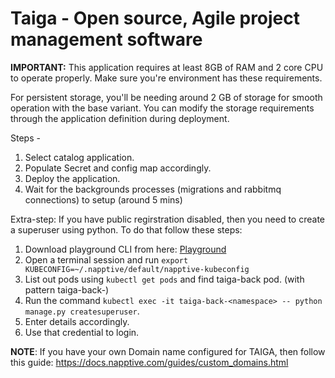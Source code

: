 # Taiga - Open source, Agile project management software

**IMPORTANT:** This application requires at least 8GB of RAM and 2 core CPU to operate properly. Make sure you're environment has these requirements.

For persistent storage, you'll be needing around 2 GB of storage for smooth operation with the base variant. You can modify the storage requirements through the application definition during deployment.

Steps - 
1. Select catalog application.
2. Populate Secret and config map accordingly.
3. Deploy the application.
4. Wait for the backgrounds processes (migrations and rabbitmq connections) to setup (around 5 mins)

Extra-step: If you have public regirstration disabled, then you need to create a superuser using python.
To do that follow these steps: 

1. Download playground CLI from here: [Playground](https://docs.napptive.com/cli/installation.html)
2. Open a terminal session and run `export KUBECONFIG=~/.napptive/default/napptive-kubeconfig`
3. List out pods using `kubectl get pods` and find taiga-back pod. (with pattern taiga-back-<namespace>)
4. Run the command `kubectl exec -it taiga-back-<namespace> -- python manage.py createsuperuser`.
5. Enter details accordingly. 
6. Use that credential to login.
 
**NOTE**: If you have your own Domain name configured for TAIGA, then follow this guide:  https://docs.napptive.com/guides/custom_domains.html
